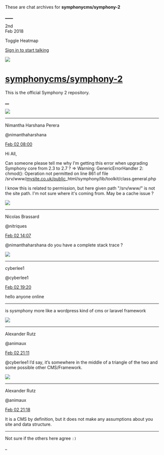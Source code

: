 These are chat archives for **symphonycms/symphony-2**

[__](/symphonycms/symphony-2/archives/2018/02/03)[__](/symphonycms/symphony-2/archives/2018/02/01)

2nd  
Feb 2018

Toggle Heatmap

[Sign in to start talking](/login?action=login&button=archive-login)

![](https://avatars-02.gitter.im/group/iv/3/57542c45c43b8c601977197e?s=48)

#  [symphonycms/symphony-2](/symphonycms/symphony-2)

This is the official Symphony 2 repository.

[ __](/orgs/symphonycms/rooms "More symphonycms rooms")

![](https://avatars2.githubusercontent.com/u/10864598?v=4&s=30)

____

Nimantha Harshana Perera

@nimanthaharshana

[Feb 02
08:00](https://gitter.im/symphonycms/symphony-2?at=5a741a906117191e61e4bf93)

Hi All,

Can someone please tell me why I'm getting this error when upgrading Symphony
core from 2.3 to 2.7 ? => Warning: GenericErrorHandler 2: chmod(): Operation
not permitted on line 861 of file
/srv/www/[mysite.co.uk/public](http://mysite.co.uk/public)_html/symphony/lib/toolkit/class.general.php

I know this is related to permission, but here given path "/srv/www/" is not
the site path. I'm not sure where it's coming from. May be a cache issue ?

![](https://avatars1.githubusercontent.com/u/771169?v=4&s=30)

____

Nicolas Brassard

@nitriques

[Feb 02
14:07](https://gitter.im/symphonycms/symphony-2?at=5a74708b4a6b0dd32b7dff54)

@nimanthaharshana do you have a complete stack trace ?

![](https://avatars2.githubusercontent.com/u/26258385?v=4&s=30)

____

cyberlee1

@cyberlee1

[Feb 02
19:20](https://gitter.im/symphonycms/symphony-2?at=5a74ba094a6b0dd32b7fd3e9)

hello anyone online

____

is sysmphony more like a wordpress kind of cms or laravel framework

![](https://avatars2.githubusercontent.com/u/446874?v=4&s=30)

____

Alexander Rutz

@animaux

[Feb 02
21:11](https://gitter.im/symphonycms/symphony-2?at=5a74d41c4a6b0dd32b80672e)

@cyberlee1 I’d say, it’s somewhere in the middle of a triangle of the two and
some possible other CMS/Framework.

![](https://avatars2.githubusercontent.com/u/446874?v=4&s=30)

____

Alexander Rutz

@animaux

[Feb 02
21:18](https://gitter.im/symphonycms/symphony-2?at=5a74d58d36de78850ce39005)

It is a CMS by definition, but it does not make any assumptions about you site
and data structure.

____

Not sure if the others here agree `:)`

_

